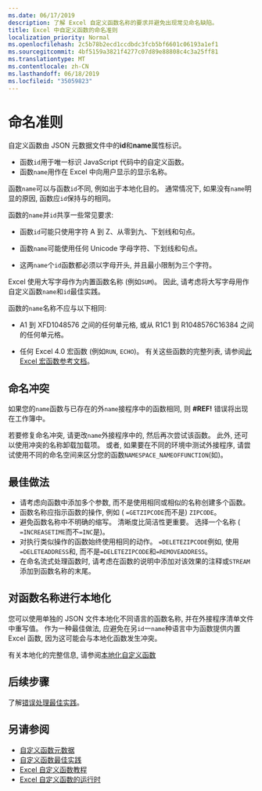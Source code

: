 ```yaml
---
ms.date: 06/17/2019
description: 了解 Excel 自定义函数名称的要求并避免出现常见命名缺陷。
title: Excel 中自定义函数的命名准则
localization_priority: Normal
ms.openlocfilehash: 2c5b78b2ecd1ccdbdc3fcb5bf6601c06193a1ef1
ms.sourcegitcommit: 4bf5159a3821f4277c07d89e88808c4c3a25ff81
ms.translationtype: MT
ms.contentlocale: zh-CN
ms.lasthandoff: 06/18/2019
ms.locfileid: "35059823"
---
```

# <a name="naming-guidelines"></a>命名准则

自定义函数由 JSON 元数据文件中的**id**和**name**属性标识。

- 函数`id`用于唯一标识 JavaScript 代码中的自定义函数。 
- 函数`name`用作在 Excel 中向用户显示的显示名称。 

函数`name`可以与函数`id`不同, 例如出于本地化目的。 通常情况下, 如果没有`name`明显的原因, 函数应`id`保持与的相同。

函数的`name`并`id`共享一些常见要求:

- 函数`id`可能只使用字符 A 到 Z、从零到九、下划线和句点。

- 函数`name`可能使用任何 Unicode 字母字符、下划线和句点。

- 这两`name`个`id`函数都必须以字母开头, 并且最小限制为三个字符。

Excel 使用大写字母作为内置函数名称 (例如`SUM`)。 因此, 请考虑将大写字母用作自定义函数`name`和`id`最佳实践。

函数的`name`名称不应与以下相同:

- A1 到 XFD1048576 之间的任何单元格, 或从 R1C1 到 R1048576C16384 之间的任何单元格。

- 任何 Excel 4.0 宏函数 (例如`RUN`, `ECHO`)。  有关这些函数的完整列表, 请参阅[此 Excel 宏函数参考文档](https://d13ot9o61jdzpp.cloudfront.net/files/Excel%204.0%20Macro%20Functions%20Reference.pdf)。

## <a name="naming-conflicts"></a>命名冲突

如果您的`name`函数与已存在的外`name`接程序中的函数相同, 则 **#REF!** 错误将出现在工作簿中。

若要修复命名冲突, 请更改`name`外接程序中的, 然后再次尝试该函数。 此外, 还可以使用冲突的名称卸载加载项。 或者, 如果要在不同的环境中测试外接程序, 请尝试使用不同的命名空间来区分您的函数`NAMESPACE_NAMEOFFUNCTION`(如)。

## <a name="best-practices"></a>最佳做法

- 请考虑向函数中添加多个参数, 而不是使用相同或相似的名称创建多个函数。
- 函数名称应指示函数的操作, 例如 ( `=GETZIPCODE`而不是) `ZIPCODE`。
- 避免函数名称中不明确的缩写。 清晰度比简洁性更重要。 选择一个名称 ( `=INCREASETIME`而不`=INC`是)。
- 对执行类似操作的函数始终使用相同的动作。 `=DELETEZIPCODE`例如, 使用`=DELETEADDRESS`和, 而不是`=DELETEZIPCODE`和`=REMOVEADDRESS`。
- 在命名流式处理函数时, 请考虑在函数的说明中添加对该效果的注释或`STREAM`添加到函数名称的末尾。

## <a name="localizing-function-names"></a>对函数名称进行本地化

您可以使用单独的 JSON 文件本地化不同语言的函数名称, 并在外接程序清单文件中重写值。 作为一种最佳做法, 应避免在另`id`一`name`种语言中为函数提供内置 Excel 函数, 因为这可能会与本地化函数发生冲突。

有关本地化的完整信息, 请参阅[本地化自定义函数](custom-functions-localize.md)

## <a name="next-steps"></a>后续步骤
了解[错误处理最佳实践](custom-functions-errors.md)。

## <a name="see-also"></a>另请参阅

* [自定义函数元数据](custom-functions-json.md)
* [自定义函数最佳实践](custom-functions-best-practices.md)
* [Excel 自定义函数教程](../tutorials/excel-tutorial-create-custom-functions.md)
* [Excel 自定义函数的运行时](custom-functions-runtime.md)
